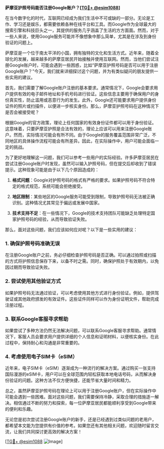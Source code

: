 **萨摩亚护照号码能否注册Google账户？[[TG💪+ @esim1088](https://t.me/s/esim1088)]**

在当今数字化的时代，互联网已经成为我们生活中不可或缺的一部分。无论是工作、学习还是娱乐，都需要依赖各种在线平台和工具。而Google作为全球最大的搜索引擎和科技巨头之一，其提供的服务几乎涵盖了生活的方方面面。然而，对于一些人来说，使用Google服务可能并不像想象中那么简单，尤其是在涉及到身份验证的问题上。

萨摩亚是一个位于南太平洋的小国，拥有独特的文化和生活方式。近年来，随着全球化的发展，越来越多的萨摩亚居民开始接触并使用互联网。然而，当他们尝试注册Google账户时，可能会遇到一些困惑，比如“萨摩亚护照号码是否可以用于注册Google账户？”今天，我们就来详细探讨这个问题，并为有类似疑问的朋友提供一些实用的建议。

首先，我们需要了解Google账户注册的基本要求。通常情况下，Google会要求用户提供有效的电子邮件地址和手机号码进行验证。这些信息主要用于确保用户的身份真实性，防止滥用或恶意行为的发生。此外，Google还可能要求用户提供身份证件的照片或扫描件，以便进一步核实身份。那么，萨摩亚护照号码在这种情况下是否会被接受呢？

根据Google的官方政策，理论上任何国家的有效身份证件都可以用于身份验证。这意味着，只要萨摩亚护照是合法有效的，理论上应该可以用来注册Google账户。然而，实际情况可能会有所不同。由于Google的服务覆盖范围非常广泛，不同地区的具体操作流程可能会有所差异。因此，在实际操作中，用户可能会面临一定的挑战。

为了更好地理解这一问题，我们可以参考一些用户的实际经验。许多萨摩亚居民在尝试注册Google账户时发现，虽然可以输入护照号码，但在提交后却收到了错误提示。这种现象可能是由于以下几个原因造成的：

1. **格式问题**：Google对护照号码的格式有严格的要求。如果护照号码不符合特定的格式规范，系统可能会拒绝接受。
   
2. **地区限制**：某些地区的Google服务可能受到限制，导致护照号码无法被正确识别。这种情况尤其常见于偏远或发展中国家。

3. **技术支持不足**：在一些情况下，Google的技术支持团队可能缺乏处理特定国家护照号码的经验，从而导致验证失败。

那么，面对这些问题，我们应该如何应对呢？以下是一些实用的建议：

### 1. 确保护照号码准确无误

在注册Google账户之前，务必仔细检查护照号码是否正确。可以通过拍照或扫描的方式将护照信息保存下来，以备不时之需。同时，确保护照处于有效期内，以免因过期而导致验证失败。

### 2. 尝试使用其他验证方式

如果护照号码无法通过验证，可以考虑使用其他方式进行身份验证。例如，提供驾驶证或其他政府颁发的有效证件。这些证件同样可以作为身份证明文件，帮助完成注册过程。

### 3. 联系Google客服寻求帮助

如果尝试了多种方法仍然无法解决问题，可以联系Google客服寻求帮助。通常情况下，客服人员会要求用户提供详细的个人信息和证明材料，以便核实身份。在此过程中，保持耐心和沟通是非常重要的。

### 4. 考虑使用电子SIM卡（eSIM）

近年来，电子SIM卡（eSIM）逐渐成为一种流行的解决方案。通过购买一张支持国际漫游的eSIM卡，用户可以在全球范围内轻松获取本地电话号码，从而解决身份验证的问题。这种方法不仅方便快捷，还能节省大量时间和精力。

总之，虽然萨摩亚护照号码在理论上可以用于注册Google账户，但在实际操作中可能会遇到一些困难。面对这些问题，我们需要保持冷静，采取合理的措施逐一解决。相信通过不断的努力和探索，每一位萨摩亚居民都能顺利享受到Google带来的便利和乐趣。

无论您是初次尝试注册Google账户的新手，还是已经遇到过类似问题的老用户，都希望本文能为您提供有价值的参考。如果您还有其他相关问题，欢迎随时留言交流，让我们共同探讨更高效的解决方案！

[[TG💪+ @esim1088](https://t.me/s/esim1088) ![Image](https://i.postimg.cc/4NQfJmqS/Snipaste-2025-05-13-00-14-12.png)]